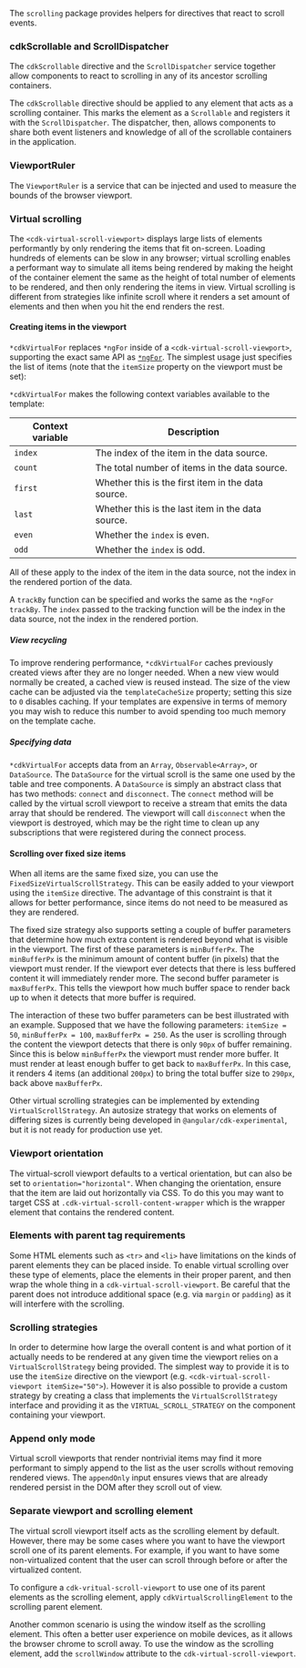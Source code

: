 The `scrolling` package provides helpers for directives that react to scroll events.

### cdkScrollable and ScrollDispatcher
The `cdkScrollable` directive and the `ScrollDispatcher` service together allow components to
react to scrolling in any of its ancestor scrolling containers.

The `cdkScrollable` directive should be applied to any element that acts as a scrolling container.
This marks the element as a `Scrollable` and registers it with the `ScrollDispatcher`. The
dispatcher, then, allows components to share both event listeners and knowledge of all of the
scrollable containers in the application.

### ViewportRuler
The `ViewportRuler` is a service that can be injected and used to measure the bounds of the browser
viewport.

### Virtual scrolling
The `<cdk-virtual-scroll-viewport>` displays large lists of elements performantly by only
rendering the items that fit on-screen. Loading hundreds of elements can be slow in any browser;
virtual scrolling enables a performant way to simulate all items being rendered by making the
height of the container element the same as the height of total number of elements to be rendered,
and then only rendering the items in view. Virtual scrolling is different from strategies like
infinite scroll where it renders a set amount of elements and then when you hit the end renders the
rest.

#### Creating items in the viewport
`*cdkVirtualFor` replaces `*ngFor` inside of a `<cdk-virtual-scroll-viewport>`, supporting the exact
same API as [`*ngFor`](https://angular.io/api/common/NgForOf). The simplest usage just specifies the
list of items (note that the `itemSize` property on the viewport must be set):

<!-- example(cdk-virtual-scroll-overview) -->

`*cdkVirtualFor` makes the following context variables available to the template:

| Context variable | Description                                        |
|------------------|----------------------------------------------------|
| `index`          | The index of the item in the data source.          |
| `count`          | The total number of items in the data source.      |
| `first`          | Whether this is the first item in the data source. |
| `last`           | Whether this is the last item in the data source.  |
| `even`           | Whether the `index` is even.                       |
| `odd`            | Whether the `index` is odd.                        |

All of these apply to the index of the item in the data source, not the index in the rendered
portion of the data.

<!-- example(cdk-virtual-scroll-context) -->

A `trackBy` function can be specified and works the same as the `*ngFor` `trackBy`. The `index`
passed to the tracking function will be the index in the data source, not the index in the rendered
portion.

##### View recycling
To improve rendering performance, `*cdkVirtualFor` caches previously created views after
they are no longer needed. When a new view would normally be created, a cached view
is reused instead. The size of the view cache can be adjusted via the `templateCacheSize`
property; setting this size to `0` disables caching. If your templates are expensive in terms of
memory you may wish to reduce this number to avoid spending too much memory on the template cache.

<!-- example(cdk-virtual-scroll-template-cache) -->

##### Specifying data
`*cdkVirtualFor` accepts data from an `Array`, `Observable<Array>`, or `DataSource`. The
`DataSource` for the virtual scroll is the same one used by the table and tree components. A
`DataSource` is simply an abstract class that has two methods: `connect` and `disconnect`. The
`connect` method will be called by the virtual scroll viewport to receive a stream that emits the
data array that should be rendered. The viewport will call `disconnect` when the viewport is
destroyed, which may be the right time to clean up any subscriptions that were registered during the
connect process.

<!-- example(cdk-virtual-scroll-data-source) -->

#### Scrolling over fixed size items
When all items are the same fixed size, you can use the `FixedSizeVirtualScrollStrategy`. This can
be easily added to your viewport using the `itemSize` directive. The advantage of this constraint is
that it allows for better performance, since items do not need to be measured as they are rendered. 

The fixed size strategy also supports setting a couple of buffer parameters that determine how much
extra content is rendered beyond what is visible in the viewport. The first of these parameters is
`minBufferPx`. The `minBufferPx` is the minimum amount of content buffer (in pixels) that the
viewport must render. If the viewport ever detects that there is less buffered content it will
immediately render more. The second buffer parameter is `maxBufferPx`. This tells the viewport how 
much buffer space to render back up to when it detects that more buffer is required.

The interaction of these two buffer parameters can be best illustrated with an example. Supposed 
that we have the following parameters: `itemSize = 50`, `minBufferPx = 100`, `maxBufferPx = 250`. As
the user is scrolling through the content the viewport detects that there is only `90px` of buffer
remaining. Since this is below `minBufferPx` the viewport must render more buffer. It must render at
least enough buffer to get back to `maxBufferPx`. In this case, it renders 4 items (an additional
`200px`) to bring the total buffer size to `290px`, back above `maxBufferPx`.

<!-- example(cdk-virtual-scroll-fixed-buffer) -->

Other virtual scrolling strategies can be implemented by extending `VirtualScrollStrategy`. An
autosize strategy that works on elements of differing sizes is currently being developed in
`@angular/cdk-experimental`, but it is not ready for production use yet. 

### Viewport orientation
The virtual-scroll viewport defaults to a vertical orientation, but can also be set to
`orientation="horizontal"`. When changing the orientation, ensure that the item are laid
out horizontally via CSS. To do this you may want to target CSS at
`.cdk-virtual-scroll-content-wrapper` which is the wrapper element that contains the rendered
content.

<!-- example(cdk-virtual-scroll-horizontal) -->

### Elements with parent tag requirements
Some HTML elements such as `<tr>` and `<li>` have limitations on the kinds of parent elements they
can be placed inside. To enable virtual scrolling over these type of elements, place the elements in
their proper parent, and then wrap the whole thing in a `cdk-virtual-scroll-viewport`. Be careful
that the parent does not introduce additional space (e.g. via `margin` or `padding`) as it will
interfere with the scrolling.

<!-- example(cdk-virtual-scroll-dl) -->

### Scrolling strategies
In order to determine how large the overall content is and what portion of it actually needs to be
rendered at any given time the viewport relies on a `VirtualScrollStrategy` being provided. The
simplest way to provide it is to use the `itemSize` directive on the viewport
(e.g. `<cdk-virtual-scroll-viewport itemSize="50">`). However it is also possible to provide a 
custom strategy by creating a class that implements the `VirtualScrollStrategy` interface and
providing it as the `VIRTUAL_SCROLL_STRATEGY` on the component containing your viewport.

<!-- example(cdk-virtual-scroll-custom-strategy) -->

### Append only mode
Virtual scroll viewports that render nontrivial items may find it more performant to simply append
to the list as the user scrolls without removing rendered views. The `appendOnly` input ensures
views that are already rendered persist in the DOM after they scroll out of view.

<!-- example(cdk-virtual-scroll-append-only) -->

### Separate viewport and scrolling element
The virtual scroll viewport itself acts as the scrolling element by default. However, there may be
some cases where you want to have the viewport scroll one of its parent elements. For example,
if you want to have some non-virtualized content that the user can scroll through before or after
the virtualized content.

To configure a `cdk-vritual-scroll-viewport` to use one of its parent elements as the scrolling
element, apply `cdkVirtualScrollingElement` to the scrolling parent element.

<!-- example(cdk-virtual-scroll-parent-scrolling) -->

Another common scenario is using the window itself as the scrolling element. This often a better
user experience on mobile devices, as it allows the browser chrome to scroll away. To use the
window as the scrolling element, add the `scrollWindow` attribute to the 
`cdk-virtual-scroll-viewport`.

<!-- example(cdk-virtual-scroll-window-scrolling) -->
